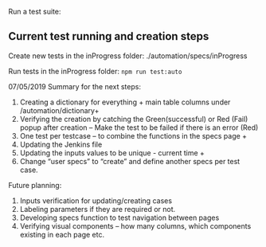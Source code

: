 Run a test suite:

## Current test running and creation steps

Create new tests in the inProgress folder:
./automation/specs/inProgress

Run tests in the inProgress folder:
`npm run test:auto`


07/05/2019
Summary for the next steps:

1.	Creating a dictionary for everything + main table columns under /automation/dictionary+
2.	Verifying the creation by catching the Green(successful) or Red (Fail) popup after creation – Make the test to be failed if there is an error (Red) 
3.	One test per testcase – to combine the functions in the specs page +
4.	Updating the Jenkins file
5.	Updating the inputs values to be unique - current time +
6.	Change “user specs” to “create” and define another specs per test case.


Future planning:
1.	Inputs verification for updating/creating cases
2.	Labeling parameters if they are required or not.
3.	Developing specs function to test navigation between pages 
4.	Verifying visual components – how many columns, which components existing in each page etc.

